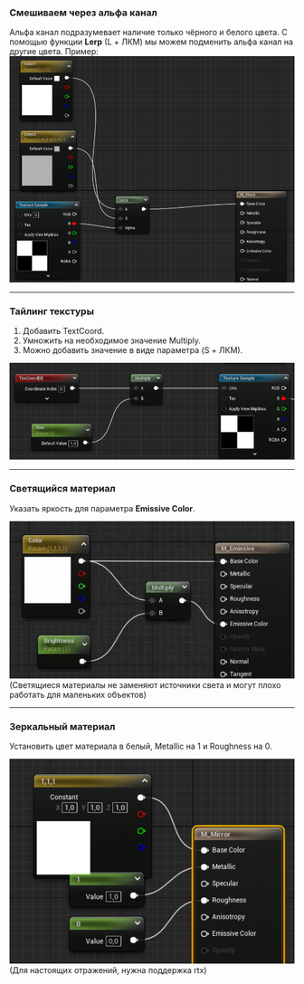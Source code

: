 ### Смешиваем через альфа канал

Альфа канал подразумевает наличие только чёрного и белого цвета.
С помощью функции **Lerp** (L + ЛКМ) мы можем подменить альфа канал на другие цвета.
Пример:
![](Files/Images/Pasted%20image%2020221208122233.png)

---
### Тайлинг текстуры

1. Добавить TextCoord.
2. Умножить на необходимое значение Multiply.
3. Можно добавить значение в виде параметра (S + ЛКМ).

![](Files/Images/Pasted%20image%2020221208123300.png)

---
### Светящийся материал

Указать яркость для параметра **Emissive Color**.

![](Files/Images/Pasted%20image%2020221210223600.png)
(Светящиеся материалы не заменяют источники света и могут плохо работать для маленьких объектов)

---
### Зеркальный материал

Установить цвет материала в белый, Metallic на 1 и Roughness на 0.

![](Files/Images/Pasted%20image%2020221211222746.png)
(Для настоящих отражений, нужна поддержка rtx)